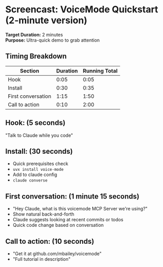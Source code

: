 # Screencast: VoiceMode Quickstart (2-minute version)

**Target Duration:** 2 minutes  
**Purpose:** Ultra-quick demo to grab attention

## Timing Breakdown

| Section | Duration | Running Total |
|---------|----------|---------------|
| Hook | 0:05 | 0:05 |
| Install | 0:30 | 0:35 |
| First conversation | 1:15 | 1:50 |
| Call to action | 0:10 | 2:00 |

## Hook: (5 seconds)
"Talk to Claude while you code"

## Install: (30 seconds)
- Quick prerequisites check
- `uvx install voice-mode`
- Add to claude config
- `claude converse`

## First conversation: (1 minute 15 seconds)
- "Hey Claude, what is this voicemode MCP Server we're using?"
- Show natural back-and-forth
- Claude suggests looking at recent commits or todos
- Quick code change based on conversation

## Call to action: (10 seconds)
- "Get it at github.com/mbailey/voicemode"
- "Full tutorial in description"
